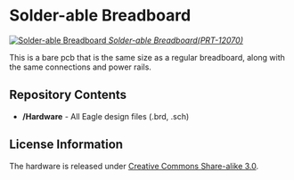 Solder-able Breadboard
=======================

[![Solder-able Breadboard](https://dlnmh9ip6v2uc.cloudfront.net/images/products/1/2/0/7/0/12070-01_medium.jpg) 
*Solder-able Breadboard(PRT-12070)*](https://www.sparkfun.com/products/12070)

This is a bare pcb that is the same size as a regular breadboard, along with the same connections and power rails.

Repository Contents
-------------------
* **/Hardware** - All Eagle design files (.brd, .sch)


License Information
-------------------
The hardware is released under [Creative Commons Share-alike 3.0](http://creativecommons.org/licenses/by-sa/3.0/).  
